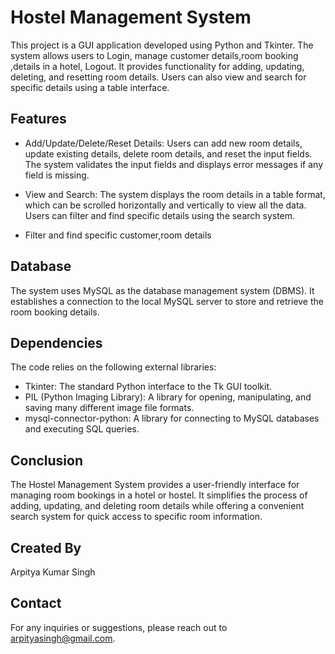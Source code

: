 # Hostel Management System

This project is a GUI application developed using Python and Tkinter. The system allows users to Login, manage customer details,room booking ,details in a hotel, Logout. It provides functionality for adding, updating, deleting, and resetting room details. Users can also view and search for specific details using a table interface.

## Features

- Add/Update/Delete/Reset Details: Users can add new room details, update existing details, delete room details, and reset the input fields. The system validates the input fields and displays error messages if any field is missing.

- View and Search: The system displays the room details in a table format, which can be scrolled horizontally and vertically to view all the data. Users can filter and find specific details using the search system.

- Filter and find specific customer,room details

## Database

The system uses MySQL as the database management system (DBMS). It establishes a connection to the local MySQL server to store and retrieve the room booking details.

## Dependencies

The code relies on the following external libraries:

- Tkinter: The standard Python interface to the Tk GUI toolkit.
- PIL (Python Imaging Library): A library for opening, manipulating, and saving many different image file formats.
- mysql-connector-python: A library for connecting to MySQL databases and executing SQL queries.

## Conclusion

The Hostel Management System provides a user-friendly interface for managing room bookings in a hotel or hostel. It simplifies the process of adding, updating, and deleting room details while offering a convenient search system for quick access to specific room information.

## Created By

Arpitya Kumar Singh

## Contact

For any inquiries or suggestions, please reach out to arpityasingh@gmail.com.
